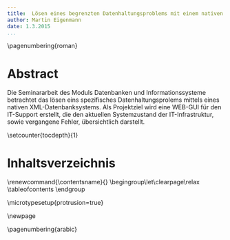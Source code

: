 ```yaml
---
title:  Lösen eines begrenzten Datenhaltungsproblems mit einem nativen XML-Datenbanksystem am Beispiel einer Systemstatusdatenbank im IT-Support 
author: Martin Eigenmann
date: 1.3.2015
...
```


<!-- Todo:
-->

\pagenumbering{roman}


# Abstract
Die Seminararbeit des Moduls Datenbanken und Informationssysteme betrachtet das lösen eins spezifisches Datenhaltungsprolems mittels eines nativen XML-Datenbanksystems.
Als Projektziel wird eine WEB-GUI für den IT-Support erstellt, die den aktuellen Systemzustand der IT-Infrastruktur, sowie vergangene Fehler, übersichtlich darstellt.




\setcounter{tocdepth}{1}

# Inhaltsverzeichnis 
\renewcommand{\contentsname}{} \begingroup\let\clearpage\relax
\tableofcontents
\endgroup

\microtypesetup{protrusion=true}

\newpage

\pagenumbering{arabic}


<!--




 -->